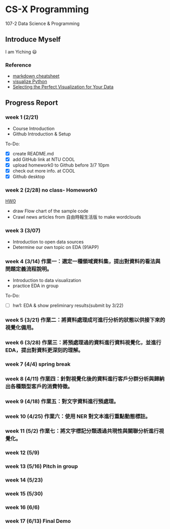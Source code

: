# CS-X Programming
107-2 Data Science & Programming

## Introduce Myself 
I am Yiching :smiley: 

### Reference
- [markdown cheatsheet](https://github.com/adam-p/markdown-here/wiki/Markdown-Cheatsheet)
- [visualize Python](http://pythontutor.com/visualize.html?fbclid=IwAR2q1rmTpHAJmxUOhD_p00Wm4HTITX7EGCxy-o7U_pns0liWl0sEx7cODtc#mode=edit)
- [Selecting the Perfect Visualization for Your Data](https://www.techprevue.com/decision-tree-perfect-visualisation-data/)

## Progress Report 

### week 1 (2/21)
   - Course Introduction
   - Github Introduction & Setup 
   
To-Do:
   - [x] create README.md 
   - [x] add GitHub link at NTU COOL
   - [x] upload homework0 to Github before 3/7 10pm
   - [x] check out more info. at COOL
   - [x] Github desktop

### week 2 (2/28) no class- Homework0
[HW0](https://github.com/yichingchan1013/myGithub/tree/master/hw0)
   - draw Flow chart of the sample code 
   - Crawl news articles from 自由時報生活版 to make wordclouds

### week 3 (3/07)
   - Introduction to open data sources
   - Determine our own topic on EDA (91APP)
   
### week 4 (3/14) 作業一：選定一種領域資料集，提出對資料的看法與問題定義流程說明。
   - Introduction to data visualization 
   - practice EDA in group 
   
To-Do:
   - [ ] hw1: EDA & show preliminary results(submit by 3/22)

### week 5 (3/21) 作業二：將資料處理成可進行分析的狀態以供接下來的視覺化備用。  
### week 6 (3/28) 作業三：將預處理過的資料進行資料視覺化，並進行 EDA，提出對資料更深刻的理解。  
### week 7 (4/4) spring break
### week 8 (4/11) 作業四：針對視覺化後的資料進行客戶分群分析與歸納出各種類型客戶的消費特徵。  
### week 9 (4/18) 作業五：對文字資料進行預處理。  
### week 10 (4/25) 作業六：使用 NER 對文本進行重點動態標註。  
### week 11 (5/2) 作業七：將文字標記分類透過共現性與關聯分析進行視覺化。  
### week 12 (5/9)
### week 13 (5/16) Pitch in group
### week 14 (5/23)
### week 15 (5/30)
### week 16 (6/6)
### week 17 (6/13) Final Demo


